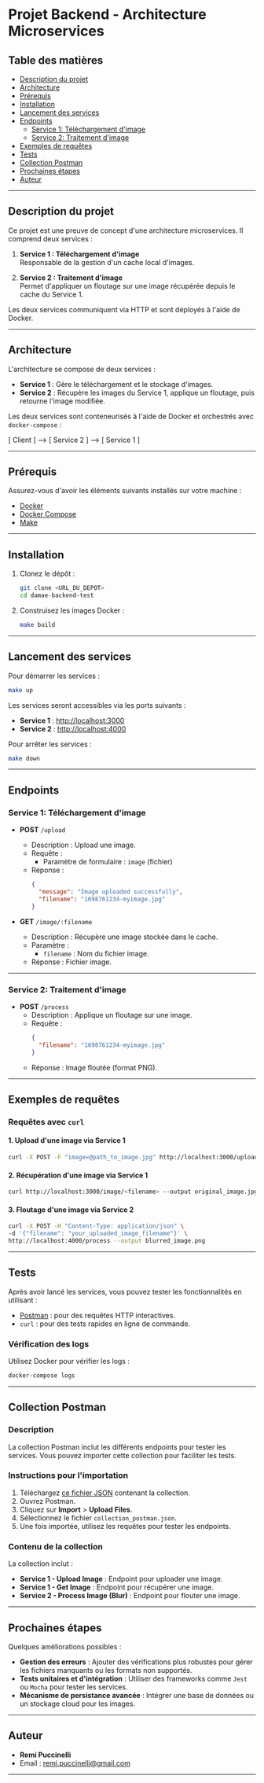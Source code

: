 # Projet Backend - Architecture Microservices

## Table des matières
- [Description du projet](#description-du-projet)
- [Architecture](#architecture)
- [Prérequis](#prérequis)
- [Installation](#installation)
- [Lancement des services](#lancement-des-services)
- [Endpoints](#endpoints)
    - [Service 1: Téléchargement d'image](#service-1-téléchargement-dimage)
    - [Service 2: Traitement d'image](#service-2-traitement-dimage)
- [Exemples de requêtes](#exemples-de-requêtes)
- [Tests](#tests)
- [Collection Postman](#collection-postman)
- [Prochaines étapes](#prochaines-étapes)
- [Auteur](#auteur)

---

## Description du projet

Ce projet est une preuve de concept d'une architecture microservices. Il comprend deux services :

1. **Service 1 : Téléchargement d'image**  
   Responsable de la gestion d'un cache local d'images.

2. **Service 2 : Traitement d'image**  
   Permet d'appliquer un floutage sur une image récupérée depuis le cache du Service 1.

Les deux services communiquent via HTTP et sont déployés à l'aide de Docker.

---

## Architecture

L'architecture se compose de deux services :

- **Service 1** : Gère le téléchargement et le stockage d'images.
- **Service 2** : Récupère les images du Service 1, applique un floutage, puis retourne l'image modifiée.

Les deux services sont conteneurisés à l'aide de Docker et orchestrés avec `docker-compose` :

[ Client ]  —>  [ Service 2 ]  —>  [ Service 1 ]

---

## Prérequis

Assurez-vous d'avoir les éléments suivants installés sur votre machine :

- [Docker](https://www.docker.com/get-started)
- [Docker Compose](https://docs.docker.com/compose/)
- [Make](https://www.gnu.org/software/make/)

---

## Installation

1. Clonez le dépôt :
   ```bash
   git clone <URL_DU_DEPOT>
   cd damae-backend-test
   ```
   
2. Construisez les images Docker :
   ```bash
   make build
    ```
   
---

## Lancement des services

Pour démarrer les services :
```bash
make up
```

Les services seront accessibles via les ports suivants :
- **Service 1** : [http://localhost:3000](http://localhost:3000)
- **Service 2** : [http://localhost:4000](http://localhost:4000)

Pour arrêter les services :
```bash
make down
```

---

## Endpoints

### Service 1: Téléchargement d'image

- **POST** `/upload`
    - Description : Upload une image.
    - Requête :
        - Paramètre de formulaire : `image` (fichier)
    - Réponse :
      ```json
      {
        "message": "Image uploaded successfully",
        "filename": "1698761234-myimage.jpg"
      }
      ```

- **GET** `/image/:filename`
    - Description : Récupère une image stockée dans le cache.
    - Paramètre :
        - `filename` : Nom du fichier image.
    - Réponse : Fichier image.

---

### Service 2: Traitement d'image

- **POST** `/process`
    - Description : Applique un floutage sur une image.
    - Requête :
      ```json
      {
        "filename": "1698761234-myimage.jpg"
      }
      ```
    - Réponse : Image floutée (format PNG).

---

## Exemples de requêtes

### Requêtes avec `curl`

#### 1. Upload d'une image via Service 1
```bash
curl -X POST -F "image=@path_to_image.jpg" http://localhost:3000/upload
```

#### 2. Récupération d'une image via Service 1
```bash
curl http://localhost:3000/image/<filename> --output original_image.jpg
```

#### 3. Floutage d'une image via Service 2
```bash
curl -X POST -H "Content-Type: application/json" \
-d '{"filename": "your_uploaded_image_filename"}' \
http://localhost:4000/process --output blurred_image.png
```

---

## Tests

Après avoir lancé les services, vous pouvez tester les fonctionnalités en utilisant :
- [Postman](https://www.postman.com/) : pour des requêtes HTTP interactives.
- `curl` : pour des tests rapides en ligne de commande.

### Vérification des logs
Utilisez Docker pour vérifier les logs :
```bash
docker-compose logs
```

---

## Collection Postman

### Description

La collection Postman inclut les différents endpoints pour tester les services. Vous pouvez importer cette collection pour faciliter les tests.

### Instructions pour l'importation

1. Téléchargez [ce fichier JSON](collection_postman.json) contenant la collection.
2. Ouvrez Postman.
3. Cliquez sur **Import** > **Upload Files**.
4. Sélectionnez le fichier `collection_postman.json`.
5. Une fois importée, utilisez les requêtes pour tester les endpoints.

### Contenu de la collection

La collection inclut :
- **Service 1 - Upload Image** : Endpoint pour uploader une image.
- **Service 1 - Get Image** : Endpoint pour récupérer une image.
- **Service 2 - Process Image (Blur)** : Endpoint pour flouter une image.

---

## Prochaines étapes

Quelques améliorations possibles :
- **Gestion des erreurs** : Ajouter des vérifications plus robustes pour gérer les fichiers manquants ou les formats non supportés.
- **Tests unitaires et d'intégration** : Utiliser des frameworks comme `Jest` ou `Mocha` pour tester les services.
- **Mécanisme de persistance avancée** : Intégrer une base de données ou un stockage cloud pour les images.

---

## Auteur

- **Remi Puccinelli**
- Email : [remi.puccinelli@gmail.com](mailto:remi.puccinelli@gmail.com)

---